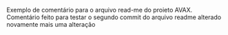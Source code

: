 Exemplo de comentário para o arquivo read-me do proieto AVAX.
Comentário feito para testar o segundo commit do arquivo readme
alterado novamente
mais uma alteração